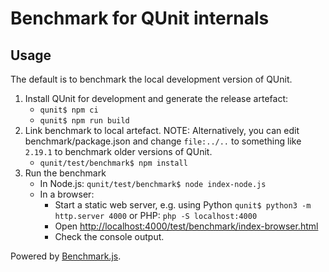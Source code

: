 # Benchmark for QUnit internals

## Usage

The default is to benchmark the local development version of QUnit.

1. Install QUnit for development and generate the release artefact:
   * `qunit$ npm ci`
   * `qunit$ npm run build`
2. Link benchmark to local artefact.
   NOTE: Alternatively, you can edit benchmark/package.json
   and change `file:../..` to something like `2.19.1` to
   benchmark older versions of QUnit.
   * `qunit/test/benchmark$ npm install`
3. Run the benchmark
   * In Node.js:
     `qunit/test/benchmark$ node index-node.js`
   * In a browser:
     * Start a static web server, e.g. using Python
       `qunit$ python3 -m http.server 4000`
       or PHP:
       `php -S localhost:4000`
     * Open <http://localhost:4000/test/benchmark/index-browser.html>
     * Check the console output.

Powered by [Benchmark.js](https://benchmarkjs.com/).
